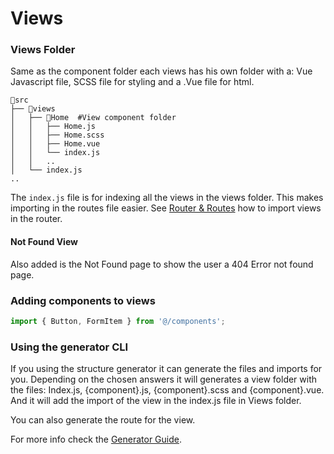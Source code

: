 # Views

### Views Folder

Same as the component folder each views has his own folder with a: Vue Javascript file, SCSS file for styling and a .Vue file for html.

```text
📂src
├── 📂views
│   ├── 📂Home  #View component folder
│   │   ├── Home.js
│   │   ├── Home.scss
│   │   ├── Home.vue
│   │   └── index.js
│   │   ..
│   └── index.js
..
```

The `index.js` file is for indexing all the views in the views folder. This makes importing in the routes file easier. See [Router & Routes](router-and-routes.md) how to import views in the router.

#### Not Found View

Also added is the Not Found page to show the user a 404 Error not found page. 

### Adding components to views

```javascript
import { Button, FormItem } from '@/components';
```

### Using the generator CLI

If you using the structure generator it can generate the files and imports for you. Depending on the chosen answers it will generates a view folder with the files: Index.js, {component}.js, {component}.scss and {component}.vue. And it will add the import of the view in the index.js file in Views folder.

You can also generate the route for the view.

For more info check the [Generator Guide](../the-generator/getting-started-with-the-generator.md).

